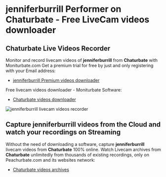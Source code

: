 # jenniferburrill Performer on Chaturbate - Free LiveCam videos downloader

## Chaturbate Live Videos Recorder

Monitor and record livecam videos of **jenniferburrill** from **Chaturbate** with Moniturbate.com
Get a premium trial for free by just and only registering with your Email address:
* [jenniferburrill Premium videos downloader](https://moniturbate.com/request-demo-licence-key.html)

Free livecam videos downloader - Moniturbate Software:
* [Chaturbate videos downloader](https://moniturbate.com/moniturbate-download-software.html)

![jenniferburrill livecam videos recorder](https://peachurnet.com/templates/moniturbate-software.png)


## Capture jenniferburrill videos from the Cloud and watch your recordings on Streaming

Without the need of downloading a software, capture **jenniferburrill** livecam videos from **Chaturbate** 100% online.
Watch Livecam archives from **Chaturbate** unlimitedly from thousands of existing recordings, only on Peachurbate.com and its websites network:
* [Chaturbate videos archives](https://peachurnet.com/)